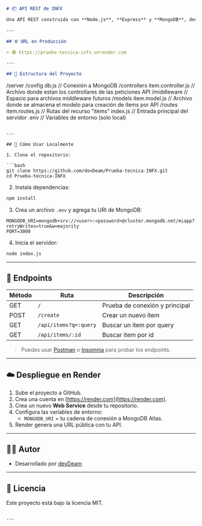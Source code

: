 ```markdown
# 📦 API REST de INFX

Una API REST construida con **Node.js**, **Express** y **MongoDB**, desplegada gratuitamente en [Render](https://render.com). Esta API gestiona productos o ítems mediante rutas CRUD básicas.

---

## 🌐 URL en Producción

> 🟢 https://prueba-tecnica-infx.onrender.com

---

## 📁 Estructura del Proyecto

```
/server
  /config
    db.js                   // Conexión a MongoDB
  /controllers
    item.controller.js      // Archivo donde estan los controllares de las peticiones API
  /middleware
                            // Espacio para archivos middleware futuros
  /models
    item.model.js           // Archivo donde se almacena el modelo para creación de items por API
  /routes
    item.routes.js          // Rutas del recurso "items"
  index.js            // Entrada principal del servidor
.env                // Variables de entorno (solo local)
```

---

## 🚀 Cómo Usar Localmente

1. Clona el repositorio:

```bash
git clone https://github.com/devDeam/Prueba-tecnica-INFX.git
cd Prueba-tecnica-INFX
```

2. Instala dependencias:

```bash
npm install
```

3. Crea un archivo `.env` y agrega tu URI de MongoDB:

```env
MONGODB_URI=mongodb+srv://<user>:<password>@cluster.mongodb.net/miapp?retryWrites=true&w=majority
PORT=3000
```

4. Inicia el servidor:

```bash
node index.js
```

---

## 📡 Endpoints

| Método | Ruta                   | Descripción                  |
|--------|------------------------|------------------------------|
| GET    | `/`                    |Prueba de conexión y principal|
| POST   | `/create`              | Crear un nuevo ítem          |
| GET    | `/api/items?q=:query`  | Buscar un item por query     |
| GET    | `/api/items/:id`       | Buscar item por id           |

> Puedes usar [Postman](https://www.postman.com/) o [Insomnia](https://insomnia.rest/) para probar los endpoints.

---

## ☁️ Despliegue en Render

1. Sube el proyecto a GitHub.
2. Crea una cuenta en [https://render.com](https://render.com).
3. Crea un nuevo **Web Service** desde tu repositorio.
4. Configura las variables de entorno:
   - `MONGODB_URI` = tu cadena de conexión a MongoDB Atlas.
5. Render genera una URL pública con tu API.

---

## 🧑‍💻 Autor

- Desarrollado por [devDeam](https://github.com/devDeam)

---

## 📝 Licencia

Este proyecto está bajo la licencia MIT.
```

---
